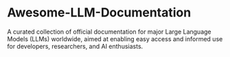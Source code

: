 # Awesome-LLM-Documentation
A curated collection of official documentation for major Large Language Models (LLMs) worldwide, aimed at enabling easy access and informed use for developers, researchers, and AI enthusiasts.

